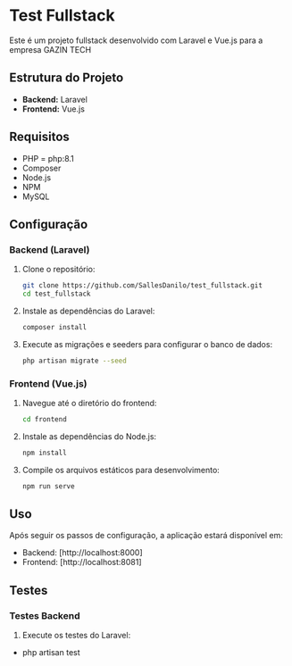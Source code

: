 # Test Fullstack

Este é um projeto fullstack desenvolvido com Laravel e Vue.js para a empresa GAZIN TECH

## Estrutura do Projeto

- **Backend:** Laravel
- **Frontend:** Vue.js

## Requisitos

- PHP = php:8.1
- Composer
- Node.js
- NPM
- MySQL 

## Configuração

### Backend (Laravel)

1. Clone o repositório:
    ```sh
    git clone https://github.com/SallesDanilo/test_fullstack.git
    cd test_fullstack
    ```

2. Instale as dependências do Laravel:
    ```sh
    composer install
    ```

3. Execute as migrações e seeders para configurar o banco de dados:
    ```sh
    php artisan migrate --seed
    ```
### Frontend (Vue.js)

1. Navegue até o diretório do frontend:
    ```sh
    cd frontend
    ```

2. Instale as dependências do Node.js:
    ```sh
    npm install

3. Compile os arquivos estáticos para desenvolvimento:
    ```sh
    npm run serve

## Uso

Após seguir os passos de configuração, a aplicação estará disponível em:
- Backend: [http://localhost:8000]
- Frontend: [http://localhost:8081]

## Testes

### Testes Backend

1. Execute os testes do Laravel:
 - php artisan test
   
